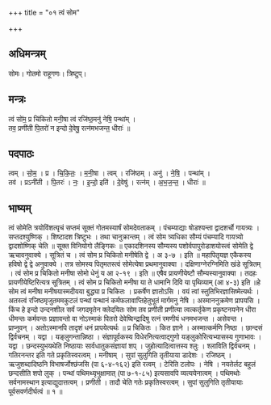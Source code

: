 +++
title = "०१ त्वं सोम"

+++
## अधिमन्त्रम्
सोमः। गोतमो राहूगणः। त्रिष्टुप्।

## मन्त्रः
त्वं सो॑म॒ प्र चि॑कितो मनी॒षा त्वं रजि॑ष्ठ॒मनु॑ नेषि॒ पन्था॑म् ।  
तव॒ प्रणी॑ती पि॒तरो॑ न इन्दो दे॒वेषु॒ रत्न॑मभजन्त॒ धीराः॑ ॥

## पदपाठः
त्वम् । सो॒म॒ । प्र । चि॒कि॒तः॒ । म॒नी॒षा । त्वम् । रजि॑ष्ठम् । अनु॑ । ने॒षि॒ । पन्था॑म् ।  
तव॑ । प्रऽनी॑ती । पि॒तरः॑ । नः॒ । इ॒न्दो॒ इति॑ । दे॒वेषु॑ । रत्न॑म् । अ॒भ॒ज॒न्त॒ । धीराः॑ ॥

## भाष्यम्
त्वं सोमेति त्रयोविंशत्यृचं सप्तमं सूक्तं गोतमस्यार्षं सोमदेवताकम् । पंचम्याद्याः षोडश्यन्ता द्वादशर्चो गायत्र्यः । सप्तदश्युष्णिक् । शिष्टादश त्रिष्टुभः । तथा चानुक्रान्तम् । त्वं सोम त्र्यधिका सौम्यं पंचम्यादि गायत्र्यो द्वादशोष्णिक् चेति ॥ सूक्त विनियोगो लैङ्गिकः ॥ एकादशिनस्य सौम्यस्य पशोर्वपापुरोडाशयोस्त्वं सोमेति द्वे ऋचावनुवाक्ये । सूत्रितं च । त्वं सोम प्र चिकितो मनीषेति द्वे । अ ३-७ । इति ॥ महापितृयज्ञ एकैकस्य हविषो द्वे द्वे अनुवाक्ये । तत्र सोमस्य पितृमतस्त्वं सोमेत्येषा प्रथमानुवाक्या । दक्षिणाग्नेरग्निमिति खंडे सूत्रितम् । त्वं सोम प्र चिकितो मनीषा सोमो धेनुं य आ २-१९ । इति ॥ एषैव प्रायणीयेष्टौ सौम्यस्यानुवाक्या । तदहः प्रायणीयेष्टिरित्यत्र सूत्रितम् । त्वं सोम प्र चिकितो मनीषा या ते धामानि दिवि या पृथिव्याम् (आ ४-३) इति ॥हे सोम त्वं मनीषा मनीषयास्मदीयया बुद्ध्या प्र चिकितः । प्रकर्षेण ज्ञातोऽसि । वयं त्वां स्तुतिभिरज्ञासिष्मेत्यर्थः । अतस्त्वं रजिष्ठमृजुतममकुटलं पन्थां पन्थानं कर्मफलावाप्तिहेतुभूतं मार्गमनु नेषि । अस्माननुक्रमेण प्रापयसि । किंच हे इन्दो उन्दनशील सर्वं जगदमृतेन क्लेदयितः सोम तव प्रणीती प्रणीत्या त्वत्कर्तृकेण प्रकृष्टनयनेन धीरा धीमन्तः कर्मवन्तः प्रज्ञावन्तो वा नोऽस्माकं पितरो देवेष्विन्द्रादिषु रत्नं रमणीयं धनमभजन्त । असेवन्त । प्राप्नुवन् । अतोऽस्मानपि तादृशं धनं प्रापयेत्यर्थः ॥ प्र चिकितः । कित ज्ञाने । अस्मात्कर्मणि निष्ठा । छान्दसं द्विर्वचनम् । यद्वा । यङ्लुगन्तान्निष्ठा । संज्ञापूर्वकस्य विधेरनित्यत्वाद्गुणो यङ्लुकोरित्यभ्यासस्य गुणाभावः । यद्वा । छन्दस्युभयथेति निष्ठायाः सार्वधातुकसंज्ञायां शप् । जुहोत्यादित्वात्तस्य श्लुः । श्लाविति द्विर्वचनम् । गतिरनन्तर इति गते प्रकृतिस्वरत्वम् । मनीषाम् । सुपां सुलुगिति तृतीयाया डादेशः । रजिष्ठम् । ऋजुशब्दादिष्ठनि विभाषर्जोश्छंजसि (पा ६-४-१६२) इति रत्वम् । टेरिति टलोपः । नेषि । नयतेर्लट बहुलं छन्दसीति शपो लुक् । पन्थां पथिमथ्यृभुक्षामात् (पा ७-१-८५) इत्यसावपि व्यत्ययेनात्वम् । पथिमथोः सर्वनामस्थान इत्याद्युदात्तत्वम् । प्रणीती । तादौ चेति गतेः प्रकृतिस्वरत्वम् । सुपां सुलुगिति तृतीयायाः पूर्वसवर्णदीर्घत्वं ॥ १ ॥